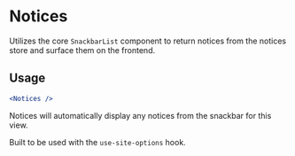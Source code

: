 # Notices
Utilizes the core `SnackbarList` component to return notices from the notices store and surface them on the frontend.

## Usage
```jsx
<Notices />
```

Notices will automatically display any notices from the snackbar for this view.

Built to be used with the `use-site-options` hook.
